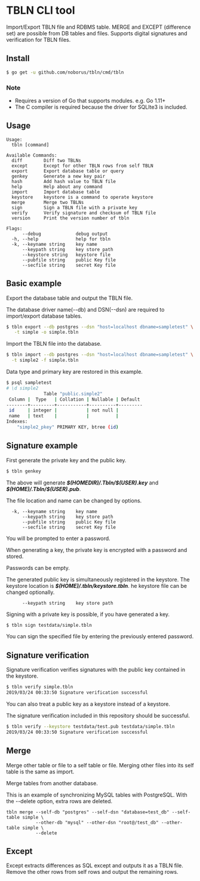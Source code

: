 # TBLN CLI tool

Import/Export TBLN file and RDBMS table.
MERGE and EXCEPT (difference set) are possible from DB tables and files.
Supports digital signatures and verification for TBLN files.

## Install

```bash
$ go get -u github.com/noborus/tbln/cmd/tbln
```

### Note

* Requires a version of Go that supports modules. e.g. Go 1.11+
* The C compiler is required because the driver for SQLIte3 is included.

## Usage

```
Usage:
  tbln [command]

Available Commands:
  diff        Diff two TBLNs
  except      Except for other TBLN rows from self TBLN
  export      Export database table or query
  genkey      Generate a new key pair
  hash        Add hash value to TBLN file
  help        Help about any command
  import      Import database table
  keystore    keystore is a command to operate keystore
  merge       Merge two TBLNs
  sign        Sign a TBLN file with a private key
  verify      Verify signature and checksum of TBLN file
  version     Print the version number of tbln

Flags:
      --debug             debug output
  -h, --help              help for tbln
  -k, --keyname string    key name
      --keypath string    key store path
      --keystore string   keystore file
      --pubfile string    public Key file
      --secfile string    secret Key file
```

## Basic example

Export the database table and output the TBLN file.

The database driver name(--db) and DSN(--dsn) are required
to import/export database tables.

```bash
$ tbln export --db postgres --dsn "host=localhost dbname=sampletest" \
   -t simple -o simple.tbln
```

Import the TBLN file into the database.

```bash
$ tbln import --db postgres --dsn "host=localhost dbname=sampletest" \
  -t simple2 -f simple.tbln
```

Data type and primary key are restored in this example.

```bash
$ psql sampletest
# \d simple2
              Table "public.simple2"
 Column |  Type   | Collation | Nullable | Default
--------+---------+-----------+----------+---------
 id     | integer |           | not null |
 name   | text    |           |          |
Indexes:
    "simple2_pkey" PRIMARY KEY, btree (id)
```

## Signature example

First generate the private key and the public key.

```bash
$ tbln genkey
```

The above will generate ***\$(HOMEDIR)/.Tbln/\$(USER).key***
and ***\$(HOME)/.Tbln/\$(USER).pub***.

The file location and name can be changed by options.
```
  -k, --keyname string    key name
      --keypath string    key store path
      --pubfile string    public Key file
      --secfile string    secret Key file
```
You will be prompted to enter a password.

When generating a key, the private key is encrypted with a password and stored.

Passwords can be empty.

The generated public key is simultaneously registered in the keystore.
The keystore location is ***$(HOME)/.tbln/keystore.tbln***.
he keystore file can be changed optionally.
```
      --keypath string    key store path
```

Signing with a private key is possible, if you have generated a key.

```bash
$ tbln sign testdata/simple.tbln
```

You can sign the specified file by entering the previously entered password.

## Signature verification

Signature verification verifies signatures with the public key contained in the keystore.

```bash
$ tbln verify simple.tbln
2019/03/24 00:33:50 Signature verification successful
```

You can also treat a public key as a keystore instead of a keystore.

The signature verification included in this repository should be successful.

```bash
$ tbln verify --keystore testdata/test.pub testdata/simple.tbln
2019/03/24 00:33:50 Signature verification successful
```

## Merge

Merge other table or file to a self table or file.
Merging other files into its self table is the same as import.

Merge tables from another database.

This is an example of synchronizing MySQL tables with PostgreSQL.
With the --delete option, extra rows are deleted.

```
tbln merge --self-db "postgres" --self-dsn "database=test_db" --self-table simple \
           --other-db "mysql" --other-dsn "root@/test_db" --other-table simple \
           --delete
```

## Except

Except extracts differences as SQL except and outputs it as a TBLN file.
Remove the other rows from self rows and output the remaining rows.